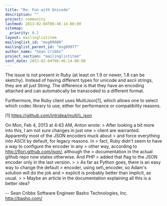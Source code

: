 ```yaml
---
title: "Re: Fun with Unicode"
description: ""
project: community
lastmod: 2013-02-04T06:46:14-08:00
sitemap:
  priority: 0.2
layout: mailinglistitem
mailinglist_id: "msg09980"
mailinglist_parent_id: "msg09977"
author_name: "Sean Cribbs"
project_section: "mailinglistitem"
sent_date: 2013-02-04T06:46:14-08:00
---
```



The issue is not present in Ruby (at least on 1.9 or newer, 1.8 can be
sketchy). Instead of having different types for unicode and ascii
strings, they are all just String. The difference is that they have an
encoding attached and can automatically be transcoded to a different
format.

Furthermore, the Ruby client uses MultiJson[1], which allows one to
select which codec library to use, either for performance or
compatibility reasons.

[1] https://github.com/intridea/multi\\_json

On Mon, Feb 4, 2013 at 4:43 AM, Anton  wrote:
&gt; After looking a bit more into this, I am not sure changes in just one
&gt; client are warranted. Apparently most of the JSON encoders muck about
&gt; and force everything into ASCII by default, for legacy reasons. In
&gt; fact, Ruby didn't seem to have a way to configure the encoder in any
&gt; other way, according to http://flori.github.com/json/, although the
&gt; documentation in the actual github repo now states otherwise. And PHP
&gt; added that flag to the JSON encoder only in the last version.
&gt;
&gt; As far as Python goes, there is an easy way to change the default
&gt; encoder, using set\\_encoder, so Adam's solution will do the job and
&gt; explicit is probably better than implicit, as usual.
&gt;
&gt; Maybe an article in the documentation explaining all this is a better idea?

-- 
Sean Cribbs 
Software Engineer
Basho Technologies, Inc.
http://basho.com/

